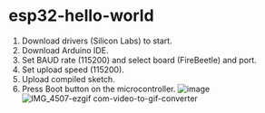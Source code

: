 # esp32-hello-world


1. Download drivers (Silicon Labs) to start.
2. Download Arduino IDE.
3. Set BAUD rate (115200) and select board (FireBeetle) and port.
4. Set upload speed (115200).
5. Upload compiled sketch.
6. Press Boot button on the microcontroller.
![image](https://github.com/user-attachments/assets/4bdbcc8d-50b8-4061-8a9f-6b165d502104)
![IMG_4507-ezgif com-video-to-gif-converter](https://github.com/user-attachments/assets/921bf853-ea3a-45fc-aaef-1b5172214b2f)

